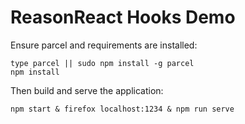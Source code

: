 # ReasonReact Hooks Demo

Ensure parcel and requirements are installed:

```
type parcel || sudo npm install -g parcel
npm install
```

Then build and serve the application:

```
npm start & firefox localhost:1234 & npm run serve
```
